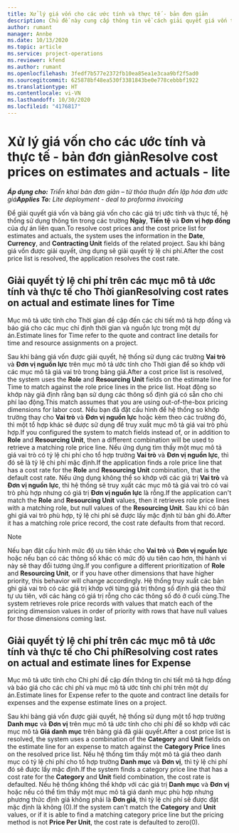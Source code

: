 ```yaml
---
title: Xử lý giá vốn cho các ước tính và thực tế - bản đơn giản
description: Chủ đề này cung cấp thông tin về cách giải quyết giá vốn trên các giá trị ước tính và thực tế.
author: rumant
manager: Annbe
ms.date: 10/13/2020
ms.topic: article
ms.service: project-operations
ms.reviewer: kfend
ms.author: rumant
ms.openlocfilehash: 3fedf7b577e2372fb10ea85ea1e3caa9bf2f5ad0
ms.sourcegitcommit: 625878bf48ea530f3381843be0e778cebbbf1922
ms.translationtype: HT
ms.contentlocale: vi-VN
ms.lasthandoff: 10/30/2020
ms.locfileid: "4176817"
---
```

# <a name="resolve-cost-prices-on-estimates-and-actuals---lite"></a><span data-ttu-id="02545-103">Xử lý giá vốn cho các ước tính và thực tế - bản đơn giản</span><span class="sxs-lookup"><span data-stu-id="02545-103">Resolve cost prices on estimates and actuals - lite</span></span>

<span data-ttu-id="02545-104">_**Áp dụng cho:** Triển khai bản đơn giản – từ thỏa thuận đến lập hóa đơn ước giá_</span><span class="sxs-lookup"><span data-stu-id="02545-104">_**Applies To:** Lite deployment - deal to proforma invoicing_</span></span>

<span data-ttu-id="02545-105">Để giải quyết giá vốn và bảng giá vốn cho các giá trị ước tính và thực tế, hệ thống sử dụng thông tin trong các trường **Ngày**, **Tiền tệ** và **Đơn vị hợp đồng** của dự án liên quan.</span><span class="sxs-lookup"><span data-stu-id="02545-105">To resolve cost prices and the cost price list for estimates and actuals, the system uses the information in the **Date**, **Currency**, and **Contracting Unit** fields of the related project.</span></span> <span data-ttu-id="02545-106">Sau khi bảng giá vốn được giải quyết, ứng dụng sẽ giải quyết tỷ lệ chi phí.</span><span class="sxs-lookup"><span data-stu-id="02545-106">After the cost price list is resolved, the application resolves the cost rate.</span></span>

## <a name="resolving-cost-rates-on-actual-and-estimate-lines-for-time"></a><span data-ttu-id="02545-107">Giải quyết tỷ lệ chi phí trên các mục mô tả ước tính và thực tế cho Thời gian</span><span class="sxs-lookup"><span data-stu-id="02545-107">Resolving cost rates on actual and estimate lines for Time</span></span>

<span data-ttu-id="02545-108">Mục mô tả ước tính cho Thời gian đề cập đến các chi tiết mô tả hợp đồng và báo giá cho các mục chỉ định thời gian và nguồn lực trong một dự án.</span><span class="sxs-lookup"><span data-stu-id="02545-108">Estimate lines for Time refer to the quote and contract line details for time and resource assignments on a project.</span></span>

<span data-ttu-id="02545-109">Sau khi bảng giá vốn được giải quyết, hệ thống sử dụng các trường **Vai trò** và **Đơn vị nguồn lực** trên mục mô tả ước tính cho Thời gian để so khớp với các mục mô tả giá vai trò trong bảng giá.</span><span class="sxs-lookup"><span data-stu-id="02545-109">After a cost price list is resolved, the system uses the **Role** and **Resourcing Unit** fields on the estimate line for Time to match against the role price lines in the price list.</span></span> <span data-ttu-id="02545-110">Hoạt động so khớp này giả định rằng bạn sử dụng các thông số định giá có sẵn cho chi phí lao động.</span><span class="sxs-lookup"><span data-stu-id="02545-110">This match assumes that you are using out-of-the-box pricing dimensions for labor cost.</span></span> <span data-ttu-id="02545-111">Nếu bạn đã đặt cấu hình để hệ thống so khớp trường thay cho **Vai trò** và **Đơn vị nguồn lực** hoặc kèm theo các trường đó, thì một tổ hợp khác sẽ được sử dụng để truy xuất mục mô tả giá vai trò phù hợp.</span><span class="sxs-lookup"><span data-stu-id="02545-111">If you configured the system to match fields instead of, or in addition to **Role** and **Resourcing Unit**, then a different combination will be used to retrieve a matching role price line.</span></span> <span data-ttu-id="02545-112">Nếu ứng dụng tìm thấy một mục mô tả giá vai trò có tỷ lệ chi phí cho tổ hợp trường **Vai trò** và **Đơn vị nguồn lực**, thì đó sẽ là tỷ lệ chi phí mặc định.</span><span class="sxs-lookup"><span data-stu-id="02545-112">If the application finds a role price line that has a cost rate for the **Role** and **Resourcing Unit** combination, that is the default cost rate.</span></span> <span data-ttu-id="02545-113">Nếu ứng dụng không thể so khớp với các giá trị **Vai trò** và **Đơn vị nguồn lực**, thì hệ thống sẽ truy xuất các mục mô tả giá vai trò có vai trò phù hợp nhưng có giá trị **Đơn vị nguồn lực** là rỗng.</span><span class="sxs-lookup"><span data-stu-id="02545-113">If the application can't match the **Role** and **Resourcing Unit** values, then it retrieves role price lines with a matching role, but null values of the **Resourcing Unit**.</span></span> <span data-ttu-id="02545-114">Sau khi có bản ghi giá vai trò phù hợp, tỷ lệ chi phí sẽ được lấy mặc định từ bản ghi đó.</span><span class="sxs-lookup"><span data-stu-id="02545-114">After it has a matching role price record, the cost rate defaults from that record.</span></span> 

> [!NOTE]
> <span data-ttu-id="02545-115">Nếu bạn đặt cấu hình mức độ ưu tiên khác cho **Vai trò** và **Đơn vị nguồn lực** hoặc nếu bạn có các thông số khác có mức độ ưu tiên cao hơn, thì hành vi này sẽ thay đổi tương ứng.</span><span class="sxs-lookup"><span data-stu-id="02545-115">If you configure a different prioritization of **Role** and **Resourcing Unit**, or if you have other dimensions that have higher priority, this behavior will change accordingly.</span></span> <span data-ttu-id="02545-116">Hệ thống truy xuất các bản ghi giá vai trò có các giá trị khớp với từng giá trị thông số định giá theo thứ tự ưu tiên, với các hàng có giá trị rỗng cho các thông số đó ở cuối cùng.</span><span class="sxs-lookup"><span data-stu-id="02545-116">The system retrieves role price records with values that match each of the pricing dimension values in order of priority with rows that have null values for those dimensions coming last.</span></span>

## <a name="resolving-cost-rates-on-actual-and-estimate-lines-for-expense"></a><span data-ttu-id="02545-117">Giải quyết tỷ lệ chi phí trên các mục mô tả ước tính và thực tế cho Chi phí</span><span class="sxs-lookup"><span data-stu-id="02545-117">Resolving cost rates on actual and estimate lines for Expense</span></span>

<span data-ttu-id="02545-118">Mục mô tả ước tính cho Chi phí đề cập đến thông tin chi tiết mô tả hợp đồng và báo giá cho các chi phí và mục mô tả ước tính chi phí trên một dự án.</span><span class="sxs-lookup"><span data-stu-id="02545-118">Estimate lines for Expense refer to the quote and contract line details for expenses and the expense estimate lines on a project.</span></span>

<span data-ttu-id="02545-119">Sau khi bảng giá vốn được giải quyết, hệ thống sử dụng một tổ hợp trường **Danh mục** và **Đơn vị** trên mục mô tả ước tính cho chi phí để so khớp với các mục mô tả **Giá danh mục** trên bảng giá đã giải quyết.</span><span class="sxs-lookup"><span data-stu-id="02545-119">After a cost price list is resolved, the system uses a combination of the **Category** and **Unit** fields on the estimate line for an expense to match against the **Category Price** lines on the resolved price list.</span></span> <span data-ttu-id="02545-120">Nếu hệ thống tìm thấy một mô tả giá theo danh mục có tỷ lệ chi phí cho tổ hợp trường **Danh mục** và **Đơn vị**, thì tỷ lệ chi phí đó sẽ được lấy mặc định.</span><span class="sxs-lookup"><span data-stu-id="02545-120">If the system finds a category price line that has a cost rate for the **Category** and **Unit** field combination, the cost rate is defaulted.</span></span> <span data-ttu-id="02545-121">Nếu hệ thống không thể khớp với các giá trị **Danh mục** và **Đơn vị** hoặc nếu có thể tìm thấy một mục mô tả giá danh mục phù hợp nhưng phương thức định giá không phải là **Đơn giá**, thì tỷ lệ chi phí sẽ được đặt mặc định là không (0).</span><span class="sxs-lookup"><span data-stu-id="02545-121">If the system can't match the **Category** and **Unit** values, or if it is able to find a matching category price line but the pricing method is not **Price Per Unit**, the cost rate is defaulted to zero(0).</span></span>

